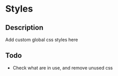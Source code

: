 # Styles


## Description
Add custom global css styles here


## Todo
  - Check what are in use, and remove unused css